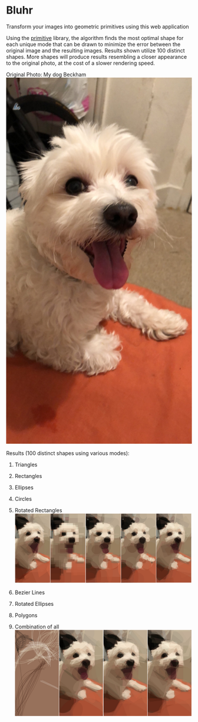 # Bluhr
Transform your images into geometric primitives using this web application

Using the [primitive](https://github.com/fogleman/primitive) library, the algorithm finds the most optimal shape for each unique mode that can be drawn to minimize the error between the original image and the resulting images. Results shown utilize 100 distinct shapes. More shapes will produce results resembling a closer appearance to the original photo, at the cost of a slower rendering speed.

Original Photo: My dog Beckham 
![](chavy.jpg)

Results (100 distinct shapes using various modes): 
1. Triangles           
2. Rectangles         
3. Ellipses               
4. Circles          
5. Rotated Rectangles
![](results1.png)

6. Bezier Lines
7. Rotated Ellipses
8. Polygons
9. Combination of all
![](results2.png)
